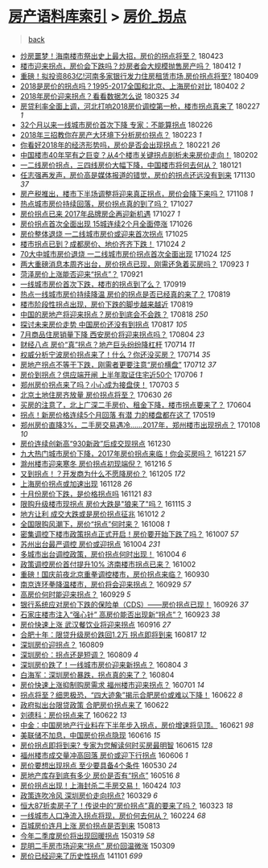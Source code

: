 [房产语料库索引](../../README.md)  > [房价_拐点](房价_拐点.md)
====
> [back](../README.md)

- [炒房噩梦！海南楼市祭出史上最大招，房价的拐点将至？](http://jkwz.applinzi.com/ittc/7095225880177804305.html#%E7%82%92%E6%88%BF%E5%99%A9%E6%A2%A6%EF%BC%81%E6%B5%B7%E5%8D%97%E6%A5%BC%E5%B8%82%E7%A5%AD%E5%87%BA%E5%8F%B2%E4%B8%8A%E6%9C%80%E5%A4%A7%E6%8B%9B%EF%BC%8C%E6%88%BF%E4%BB%B7%E7%9A%84%E6%8B%90%E7%82%B9%E5%B0%86%E8%87%B3%EF%BC%9F) 180423  
- [楼市迎来拐点，房价会下跌吗？炒房者会大规模抛售房产吗？](http://jkwz.applinzi.com/ittc/7091103516355724299.html#%E6%A5%BC%E5%B8%82%E8%BF%8E%E6%9D%A5%E6%8B%90%E7%82%B9%EF%BC%8C%E6%88%BF%E4%BB%B7%E4%BC%9A%E4%B8%8B%E8%B7%8C%E5%90%97%EF%BC%9F%E7%82%92%E6%88%BF%E8%80%85%E4%BC%9A%E5%A4%A7%E8%A7%84%E6%A8%A1%E6%8A%9B%E5%94%AE%E6%88%BF%E4%BA%A7%E5%90%97%EF%BC%9F) 180412 *1* 
- [重磅！拟投资863亿!河南多家银行发力住房租赁市场,房价拐点将至?](http://jkwz.applinzi.com/ittc/7090028123280376842.html#%E9%87%8D%E7%A3%85%EF%BC%81%E6%8B%9F%E6%8A%95%E8%B5%84863%E4%BA%BF%21%E6%B2%B3%E5%8D%97%E5%A4%9A%E5%AE%B6%E9%93%B6%E8%A1%8C%E5%8F%91%E5%8A%9B%E4%BD%8F%E6%88%BF%E7%A7%9F%E8%B5%81%E5%B8%82%E5%9C%BA%2C%E6%88%BF%E4%BB%B7%E6%8B%90%E7%82%B9%E5%B0%86%E8%87%B3%3F) 180409  
- [2018是房价的拐点吗？1995-2017全国和北京、上海房价对比](http://jkwz.applinzi.com/ittc/7087528261892703248.html#2018%E6%98%AF%E6%88%BF%E4%BB%B7%E7%9A%84%E6%8B%90%E7%82%B9%E5%90%97%EF%BC%9F1995-2017%E5%85%A8%E5%9B%BD%E5%92%8C%E5%8C%97%E4%BA%AC%E3%80%81%E4%B8%8A%E6%B5%B7%E6%88%BF%E4%BB%B7%E5%AF%B9%E6%AF%94) 180402 *2* 
- [2018年房价迎来拐点？看看数据怎么说](http://jkwz.applinzi.com/ittc/7084548633339102225.html#2018%E5%B9%B4%E6%88%BF%E4%BB%B7%E8%BF%8E%E6%9D%A5%E6%8B%90%E7%82%B9%EF%BC%9F%E7%9C%8B%E7%9C%8B%E6%95%B0%E6%8D%AE%E6%80%8E%E4%B9%88%E8%AF%B4) 180325 *34* 
- [房贷利率全面上调，河北打响2018房价调控第一枪，楼市拐点真来了](http://jkwz.applinzi.com/ittc/7074851711770690571.html#%E6%88%BF%E8%B4%B7%E5%88%A9%E7%8E%87%E5%85%A8%E9%9D%A2%E4%B8%8A%E8%B0%83%EF%BC%8C%E6%B2%B3%E5%8C%97%E6%89%93%E5%93%8D2018%E6%88%BF%E4%BB%B7%E8%B0%83%E6%8E%A7%E7%AC%AC%E4%B8%80%E6%9E%AA%EF%BC%8C%E6%A5%BC%E5%B8%82%E6%8B%90%E7%82%B9%E7%9C%9F%E6%9D%A5%E4%BA%86) 180227 *1* 
- [32个月以来一线城市房价首次下降 专家：不能算拐点](http://jkwz.applinzi.com/ittc/7074400662345745424.html#32%E4%B8%AA%E6%9C%88%E4%BB%A5%E6%9D%A5%E4%B8%80%E7%BA%BF%E5%9F%8E%E5%B8%82%E6%88%BF%E4%BB%B7%E9%A6%96%E6%AC%A1%E4%B8%8B%E9%99%8D+%E4%B8%93%E5%AE%B6%EF%BC%9A%E4%B8%8D%E8%83%BD%E7%AE%97%E6%8B%90%E7%82%B9) 180226  
- [2018年三招教你在房产大环境下分析房价拐点？](http://jkwz.applinzi.com/ittc/7073239216450700295.html#2018%E5%B9%B4%E4%B8%89%E6%8B%9B%E6%95%99%E4%BD%A0%E5%9C%A8%E6%88%BF%E4%BA%A7%E5%A4%A7%E7%8E%AF%E5%A2%83%E4%B8%8B%E5%88%86%E6%9E%90%E6%88%BF%E4%BB%B7%E6%8B%90%E7%82%B9%EF%BC%9F) 180223 *1* 
- [你看好2018年的经济形势吗，房价是否会出现拐点？](http://jkwz.applinzi.com/ittc/7072565775812789254.html#%E4%BD%A0%E7%9C%8B%E5%A5%BD2018%E5%B9%B4%E7%9A%84%E7%BB%8F%E6%B5%8E%E5%BD%A2%E5%8A%BF%E5%90%97%EF%BC%8C%E6%88%BF%E4%BB%B7%E6%98%AF%E5%90%A6%E4%BC%9A%E5%87%BA%E7%8E%B0%E6%8B%90%E7%82%B9%EF%BC%9F) 180221 *26* 
- [中国楼市40年罕有之巨变？从4个楼市关键拐点剖析未来房价走向！](http://jkwz.applinzi.com/ittc/7065461868552782864.html#%E4%B8%AD%E5%9B%BD%E6%A5%BC%E5%B8%8240%E5%B9%B4%E7%BD%95%E6%9C%89%E4%B9%8B%E5%B7%A8%E5%8F%98%EF%BC%9F%E4%BB%8E4%E4%B8%AA%E6%A5%BC%E5%B8%82%E5%85%B3%E9%94%AE%E6%8B%90%E7%82%B9%E5%89%96%E6%9E%90%E6%9C%AA%E6%9D%A5%E6%88%BF%E4%BB%B7%E8%B5%B0%E5%90%91%EF%BC%81) 180202  
- [一二线房价拐点，三四线房价大幅下降，中国楼市将何去何从？](http://jkwz.applinzi.com/ittc/7060966189323256838.html#%E4%B8%80%E4%BA%8C%E7%BA%BF%E6%88%BF%E4%BB%B7%E6%8B%90%E7%82%B9%EF%BC%8C%E4%B8%89%E5%9B%9B%E7%BA%BF%E6%88%BF%E4%BB%B7%E5%A4%A7%E5%B9%85%E4%B8%8B%E9%99%8D%EF%BC%8C%E4%B8%AD%E5%9B%BD%E6%A5%BC%E5%B8%82%E5%B0%86%E4%BD%95%E5%8E%BB%E4%BD%95%E4%BB%8E%EF%BC%9F) 180121  
- [任志强再发声，房价高是媒体报道的错觉，房价的拐点还远没有到来](http://jkwz.applinzi.com/ittc/7041751404237030417.html#%E4%BB%BB%E5%BF%97%E5%BC%BA%E5%86%8D%E5%8F%91%E5%A3%B0%EF%BC%8C%E6%88%BF%E4%BB%B7%E9%AB%98%E6%98%AF%E5%AA%92%E4%BD%93%E6%8A%A5%E9%81%93%E7%9A%84%E9%94%99%E8%A7%89%EF%BC%8C%E6%88%BF%E4%BB%B7%E7%9A%84%E6%8B%90%E7%82%B9%E8%BF%98%E8%BF%9C%E6%B2%A1%E6%9C%89%E5%88%B0%E6%9D%A5) 171130 *37* 
- [房产税推出，楼市下半场调整将迎来真正拐点，房价会降下来吗？](http://jkwz.applinzi.com/ittc/7033522852899324944.html#%E6%88%BF%E4%BA%A7%E7%A8%8E%E6%8E%A8%E5%87%BA%EF%BC%8C%E6%A5%BC%E5%B8%82%E4%B8%8B%E5%8D%8A%E5%9C%BA%E8%B0%83%E6%95%B4%E5%B0%86%E8%BF%8E%E6%9D%A5%E7%9C%9F%E6%AD%A3%E6%8B%90%E7%82%B9%EF%BC%8C%E6%88%BF%E4%BB%B7%E4%BC%9A%E9%99%8D%E4%B8%8B%E6%9D%A5%E5%90%97%EF%BC%9F) 171108 *1* 
- [热点城市房价持续回落，房价拐点真的到了吗？](http://jkwz.applinzi.com/ittc/7029106108906603537.html#%E7%83%AD%E7%82%B9%E5%9F%8E%E5%B8%82%E6%88%BF%E4%BB%B7%E6%8C%81%E7%BB%AD%E5%9B%9E%E8%90%BD%EF%BC%8C%E6%88%BF%E4%BB%B7%E6%8B%90%E7%82%B9%E7%9C%9F%E7%9A%84%E5%88%B0%E4%BA%86%E5%90%97%EF%BC%9F) 171027  
- [房价拐点已来 2017年品牌房企再迎新机遇](http://jkwz.applinzi.com/ittc/7028908843743052817.html#%E6%88%BF%E4%BB%B7%E6%8B%90%E7%82%B9%E5%B7%B2%E6%9D%A5+2017%E5%B9%B4%E5%93%81%E7%89%8C%E6%88%BF%E4%BC%81%E5%86%8D%E8%BF%8E%E6%96%B0%E6%9C%BA%E9%81%87) 171027 *1* 
- [房价拐点首次全面出现 15城连续2个月全面停涨](http://jkwz.applinzi.com/ittc/7028529610399155216.html#%E6%88%BF%E4%BB%B7%E6%8B%90%E7%82%B9%E9%A6%96%E6%AC%A1%E5%85%A8%E9%9D%A2%E5%87%BA%E7%8E%B0+15%E5%9F%8E%E8%BF%9E%E7%BB%AD2%E4%B8%AA%E6%9C%88%E5%85%A8%E9%9D%A2%E5%81%9C%E6%B6%A8) 171026  
- [房价整体退烧 一二线城市房价或迎来首次拐点](http://jkwz.applinzi.com/ittc/7028347675693548561.html#%E6%88%BF%E4%BB%B7%E6%95%B4%E4%BD%93%E9%80%80%E7%83%A7+%E4%B8%80%E4%BA%8C%E7%BA%BF%E5%9F%8E%E5%B8%82%E6%88%BF%E4%BB%B7%E6%88%96%E8%BF%8E%E6%9D%A5%E9%A6%96%E6%AC%A1%E6%8B%90%E7%82%B9) 171025  
- [楼市拐点已到？成都房价、地价齐齐下跌！](http://jkwz.applinzi.com/ittc/7027935227954070545.html#%E6%A5%BC%E5%B8%82%E6%8B%90%E7%82%B9%E5%B7%B2%E5%88%B0%EF%BC%9F%E6%88%90%E9%83%BD%E6%88%BF%E4%BB%B7%E3%80%81%E5%9C%B0%E4%BB%B7%E9%BD%90%E9%BD%90%E4%B8%8B%E8%B7%8C%EF%BC%81) 171024 *2* 
- [70大中城市房价退烧 一二线城市房价拐点首次全面出现](http://jkwz.applinzi.com/ittc/7027896156275868688.html#70%E5%A4%A7%E4%B8%AD%E5%9F%8E%E5%B8%82%E6%88%BF%E4%BB%B7%E9%80%80%E7%83%A7+%E4%B8%80%E4%BA%8C%E7%BA%BF%E5%9F%8E%E5%B8%82%E6%88%BF%E4%BB%B7%E6%8B%90%E7%82%B9%E9%A6%96%E6%AC%A1%E5%85%A8%E9%9D%A2%E5%87%BA%E7%8E%B0) 171024 *125* 
- [两大重磅消息本周齐出台，房价拐点已现，刚需还急着买房吗？](http://jkwz.applinzi.com/ittc/7016521091949003792.html#%E4%B8%A4%E5%A4%A7%E9%87%8D%E7%A3%85%E6%B6%88%E6%81%AF%E6%9C%AC%E5%91%A8%E9%BD%90%E5%87%BA%E5%8F%B0%EF%BC%8C%E6%88%BF%E4%BB%B7%E6%8B%90%E7%82%B9%E5%B7%B2%E7%8E%B0%EF%BC%8C%E5%88%9A%E9%9C%80%E8%BF%98%E6%80%A5%E7%9D%80%E4%B9%B0%E6%88%BF%E5%90%97%EF%BC%9F) 170923 *1* 
- [菏泽房价上涨能否迎来“拐点”？](http://jkwz.applinzi.com/ittc/7015714611096192017.html#%E8%8F%8F%E6%B3%BD%E6%88%BF%E4%BB%B7%E4%B8%8A%E6%B6%A8%E8%83%BD%E5%90%A6%E8%BF%8E%E6%9D%A5%E2%80%9C%E6%8B%90%E7%82%B9%E2%80%9D%EF%BC%9F) 170921  
- [一线城市房价首次下跌，楼市的拐点到了么？](http://jkwz.applinzi.com/ittc/7015069181991715857.html#%E4%B8%80%E7%BA%BF%E5%9F%8E%E5%B8%82%E6%88%BF%E4%BB%B7%E9%A6%96%E6%AC%A1%E4%B8%8B%E8%B7%8C%EF%BC%8C%E6%A5%BC%E5%B8%82%E7%9A%84%E6%8B%90%E7%82%B9%E5%88%B0%E4%BA%86%E4%B9%88%EF%BC%9F) 170919  
- [热点一线城市房价持续降温 房价的拐点是否已经真的来了？](http://jkwz.applinzi.com/ittc/7003504026052985872.html#%E7%83%AD%E7%82%B9%E4%B8%80%E7%BA%BF%E5%9F%8E%E5%B8%82%E6%88%BF%E4%BB%B7%E6%8C%81%E7%BB%AD%E9%99%8D%E6%B8%A9+%E6%88%BF%E4%BB%B7%E7%9A%84%E6%8B%90%E7%82%B9%E6%98%AF%E5%90%A6%E5%B7%B2%E7%BB%8F%E7%9C%9F%E7%9A%84%E6%9D%A5%E4%BA%86%EF%BC%9F) 170819  
- [楼市阶段性拐点出现，房价下跌的脚步越来越近](http://jkwz.applinzi.com/ittc/7003459875244606481.html#%E6%A5%BC%E5%B8%82%E9%98%B6%E6%AE%B5%E6%80%A7%E6%8B%90%E7%82%B9%E5%87%BA%E7%8E%B0%EF%BC%8C%E6%88%BF%E4%BB%B7%E4%B8%8B%E8%B7%8C%E7%9A%84%E8%84%9A%E6%AD%A5%E8%B6%8A%E6%9D%A5%E8%B6%8A%E8%BF%91) 170819  
- [中国的房地产将迎来拐点？房价到底会不会跌？](http://jkwz.applinzi.com/ittc/7003121162132128785.html#%E4%B8%AD%E5%9B%BD%E7%9A%84%E6%88%BF%E5%9C%B0%E4%BA%A7%E5%B0%86%E8%BF%8E%E6%9D%A5%E6%8B%90%E7%82%B9%EF%BC%9F%E6%88%BF%E4%BB%B7%E5%88%B0%E5%BA%95%E4%BC%9A%E4%B8%8D%E4%BC%9A%E8%B7%8C%EF%BC%9F) 170818 *250* 
- [探讨未来房价走势 中国房价还没有到拐点](http://jkwz.applinzi.com/ittc/7002722058507912208.html#%E6%8E%A2%E8%AE%A8%E6%9C%AA%E6%9D%A5%E6%88%BF%E4%BB%B7%E8%B5%B0%E5%8A%BF+%E4%B8%AD%E5%9B%BD%E6%88%BF%E4%BB%B7%E8%BF%98%E6%B2%A1%E6%9C%89%E5%88%B0%E6%8B%90%E7%82%B9) 170817 *105* 
- [7月商品住房销量下降 西安房价将迎来拐点吗？](http://jkwz.applinzi.com/ittc/6997896557373162513.html#7%E6%9C%88%E5%95%86%E5%93%81%E4%BD%8F%E6%88%BF%E9%94%80%E9%87%8F%E4%B8%8B%E9%99%8D+%E8%A5%BF%E5%AE%89%E6%88%BF%E4%BB%B7%E5%B0%86%E8%BF%8E%E6%9D%A5%E6%8B%90%E7%82%B9%E5%90%97%EF%BC%9F) 170804 *23* 
- [财经八点 房价“真”拐点？地产巨头纷纷降杠杆](http://jkwz.applinzi.com/ittc/6990206316755551249.html#%E8%B4%A2%E7%BB%8F%E5%85%AB%E7%82%B9+%E6%88%BF%E4%BB%B7%E2%80%9C%E7%9C%9F%E2%80%9D%E6%8B%90%E7%82%B9%EF%BC%9F%E5%9C%B0%E4%BA%A7%E5%B7%A8%E5%A4%B4%E7%BA%B7%E7%BA%B7%E9%99%8D%E6%9D%A0%E6%9D%86) 170714 *11* 
- [权威分析宁波房价拐点来了！什么？你还没买房？](http://jkwz.applinzi.com/ittc/6990180139051516945.html#%E6%9D%83%E5%A8%81%E5%88%86%E6%9E%90%E5%AE%81%E6%B3%A2%E6%88%BF%E4%BB%B7%E6%8B%90%E7%82%B9%E6%9D%A5%E4%BA%86%EF%BC%81%E4%BB%80%E4%B9%88%EF%BC%9F%E4%BD%A0%E8%BF%98%E6%B2%A1%E4%B9%B0%E6%88%BF%EF%BC%9F) 170714 *35* 
- [房地产拐点不等于下跌，刚需者更要注意“房价横盘”](http://jkwz.applinzi.com/ittc/6989370706415322128.html#%E6%88%BF%E5%9C%B0%E4%BA%A7%E6%8B%90%E7%82%B9%E4%B8%8D%E7%AD%89%E4%BA%8E%E4%B8%8B%E8%B7%8C%EF%BC%8C%E5%88%9A%E9%9C%80%E8%80%85%E6%9B%B4%E8%A6%81%E6%B3%A8%E6%84%8F%E2%80%9C%E6%88%BF%E4%BB%B7%E6%A8%AA%E7%9B%98%E2%80%9D) 170712 *37* 
- [房价到拐点？供应端开闸 上半年取证住宅近50个](http://jkwz.applinzi.com/ittc/6987236676349723664.html#%E6%88%BF%E4%BB%B7%E5%88%B0%E6%8B%90%E7%82%B9%EF%BC%9F%E4%BE%9B%E5%BA%94%E7%AB%AF%E5%BC%80%E9%97%B8+%E4%B8%8A%E5%8D%8A%E5%B9%B4%E5%8F%96%E8%AF%81%E4%BD%8F%E5%AE%85%E8%BF%9150%E4%B8%AA) 170706 *1* 
- [郑州房价拐点来了吗？小心成为接盘侠！](http://jkwz.applinzi.com/ittc/6986171202371322885.html#%E9%83%91%E5%B7%9E%E6%88%BF%E4%BB%B7%E6%8B%90%E7%82%B9%E6%9D%A5%E4%BA%86%E5%90%97%EF%BC%9F%E5%B0%8F%E5%BF%83%E6%88%90%E4%B8%BA%E6%8E%A5%E7%9B%98%E4%BE%A0%EF%BC%81) 170703 *5* 
- [北京土地住房齐放量 房价拐点将至？](http://jkwz.applinzi.com/ittc/6985050210580300804.html#%E5%8C%97%E4%BA%AC%E5%9C%9F%E5%9C%B0%E4%BD%8F%E6%88%BF%E9%BD%90%E6%94%BE%E9%87%8F+%E6%88%BF%E4%BB%B7%E6%8B%90%E7%82%B9%E5%B0%86%E8%87%B3%EF%BC%9F) 170630 *26* 
- [买房的注意了，北上广深二手房价、租金下降，楼市拐点要来了？](http://jkwz.applinzi.com/ittc/6975302499152954373.html#%E4%B9%B0%E6%88%BF%E7%9A%84%E6%B3%A8%E6%84%8F%E4%BA%86%EF%BC%8C%E5%8C%97%E4%B8%8A%E5%B9%BF%E6%B7%B1%E4%BA%8C%E6%89%8B%E6%88%BF%E4%BB%B7%E3%80%81%E7%A7%9F%E9%87%91%E4%B8%8B%E9%99%8D%EF%BC%8C%E6%A5%BC%E5%B8%82%E6%8B%90%E7%82%B9%E8%A6%81%E6%9D%A5%E4%BA%86%EF%BC%9F) 170604  
- [拐点！新房价格连续5个月回落 有潜 力的楼盘都在这了](http://jkwz.applinzi.com/ittc/6969383232872121348.html#%E6%8B%90%E7%82%B9%EF%BC%81%E6%96%B0%E6%88%BF%E4%BB%B7%E6%A0%BC%E8%BF%9E%E7%BB%AD5%E4%B8%AA%E6%9C%88%E5%9B%9E%E8%90%BD+%E6%9C%89%E6%BD%9C+%E5%8A%9B%E7%9A%84%E6%A5%BC%E7%9B%98%E9%83%BD%E5%9C%A8%E8%BF%99%E4%BA%86) 170519  
- [郑州房价直降3%，二手房交易遇冷……2017年，郑州楼市出现拐点？](http://jkwz.applinzi.com/ittc/6920831749184816133.html#%E9%83%91%E5%B7%9E%E6%88%BF%E4%BB%B7%E7%9B%B4%E9%99%8D3%25%EF%BC%8C%E4%BA%8C%E6%89%8B%E6%88%BF%E4%BA%A4%E6%98%93%E9%81%87%E5%86%B7%E2%80%A6%E2%80%A62017%E5%B9%B4%EF%BC%8C%E9%83%91%E5%B7%9E%E6%A5%BC%E5%B8%82%E5%87%BA%E7%8E%B0%E6%8B%90%E7%82%B9%EF%BC%9F) 170108 *10* 
- [房价连续创新高“930新政”后成交现拐点](http://jkwz.applinzi.com/ittc/6917359440851633157.html#%E6%88%BF%E4%BB%B7%E8%BF%9E%E7%BB%AD%E5%88%9B%E6%96%B0%E9%AB%98%E2%80%9C930%E6%96%B0%E6%94%BF%E2%80%9D%E5%90%8E%E6%88%90%E4%BA%A4%E7%8E%B0%E6%8B%90%E7%82%B9) 161230  
- [九大热门城市房价下降，2017年房价拐点来临！你会买房吗？](http://jkwz.applinzi.com/ittc/6913802312505361413.html#%E4%B9%9D%E5%A4%A7%E7%83%AD%E9%97%A8%E5%9F%8E%E5%B8%82%E6%88%BF%E4%BB%B7%E4%B8%8B%E9%99%8D%EF%BC%8C2017%E5%B9%B4%E6%88%BF%E4%BB%B7%E6%8B%90%E7%82%B9%E6%9D%A5%E4%B8%B4%EF%BC%81%E4%BD%A0%E4%BC%9A%E4%B9%B0%E6%88%BF%E5%90%97%EF%BC%9F) 161221 *57* 
- [滁州楼市迎来寒冬 房价拐点初现端倪？](http://jkwz.applinzi.com/ittc/6912146105378014213.html#%E6%BB%81%E5%B7%9E%E6%A5%BC%E5%B8%82%E8%BF%8E%E6%9D%A5%E5%AF%92%E5%86%AC+%E6%88%BF%E4%BB%B7%E6%8B%90%E7%82%B9%E5%88%9D%E7%8E%B0%E7%AB%AF%E5%80%AA%EF%BC%9F) 161216 *5* 
- [又到拐点！？开发商为什么不愿降房价？](http://jkwz.applinzi.com/ittc/6908094917393269765.html#%E5%8F%88%E5%88%B0%E6%8B%90%E7%82%B9%EF%BC%81%EF%BC%9F%E5%BC%80%E5%8F%91%E5%95%86%E4%B8%BA%E4%BB%80%E4%B9%88%E4%B8%8D%E6%84%BF%E9%99%8D%E6%88%BF%E4%BB%B7%EF%BC%9F) 161205 *172* 
- [上海房价拐点或加速出现](http://jkwz.applinzi.com/ittc/6905693641841837060.html#%E4%B8%8A%E6%B5%B7%E6%88%BF%E4%BB%B7%E6%8B%90%E7%82%B9%E6%88%96%E5%8A%A0%E9%80%9F%E5%87%BA%E7%8E%B0) 161128 *26* 
- [十月份房价下跌，是价格拐点吗](http://jkwz.applinzi.com/ittc/6903077573734433797.html#%E5%8D%81%E6%9C%88%E4%BB%BD%E6%88%BF%E4%BB%B7%E4%B8%8B%E8%B7%8C%EF%BC%8C%E6%98%AF%E4%BB%B7%E6%A0%BC%E6%8B%90%E7%82%B9%E5%90%97) 161121 *83* 
- [限购升级楼市现拐点 房价大跌是&quot;狼来了&quot;吗？](http://jkwz.applinzi.com/ittc/6900697750152152068.html#%E9%99%90%E8%B4%AD%E5%8D%87%E7%BA%A7%E6%A5%BC%E5%B8%82%E7%8E%B0%E6%8B%90%E7%82%B9+%E6%88%BF%E4%BB%B7%E5%A4%A7%E8%B7%8C%E6%98%AF%26quot%3B%E7%8B%BC%E6%9D%A5%E4%BA%86%26quot%3B%E5%90%97%EF%BC%9F) 161115 *3* 
- [地方让利 成交大跌或是房价拐点征兆](http://jkwz.applinzi.com/ittc/6887762246737855492.html#%E5%9C%B0%E6%96%B9%E8%AE%A9%E5%88%A9+%E6%88%90%E4%BA%A4%E5%A4%A7%E8%B7%8C%E6%88%96%E6%98%AF%E6%88%BF%E4%BB%B7%E6%8B%90%E7%82%B9%E5%BE%81%E5%85%86) 161012 *2* 
- [全国限购风潮下，房价“拐点”何时来？](http://jkwz.applinzi.com/ittc/6886568314112836613.html#%E5%85%A8%E5%9B%BD%E9%99%90%E8%B4%AD%E9%A3%8E%E6%BD%AE%E4%B8%8B%EF%BC%8C%E6%88%BF%E4%BB%B7%E2%80%9C%E6%8B%90%E7%82%B9%E2%80%9D%E4%BD%95%E6%97%B6%E6%9D%A5%EF%BC%9F) 161008 *1* 
- [密集调控下楼市政策拐点正式开启！房价要开始下跌了吗？](http://jkwz.applinzi.com/ittc/6886279233562739717.html#%E5%AF%86%E9%9B%86%E8%B0%83%E6%8E%A7%E4%B8%8B%E6%A5%BC%E5%B8%82%E6%94%BF%E7%AD%96%E6%8B%90%E7%82%B9%E6%AD%A3%E5%BC%8F%E5%BC%80%E5%90%AF%EF%BC%81%E6%88%BF%E4%BB%B7%E8%A6%81%E5%BC%80%E5%A7%8B%E4%B8%8B%E8%B7%8C%E4%BA%86%E5%90%97%EF%BC%9F) 161007 *57* 
- [苏州出台最严调控 房价或迎拐点](http://jkwz.applinzi.com/ittc/6885105429742355461.html#%E8%8B%8F%E5%B7%9E%E5%87%BA%E5%8F%B0%E6%9C%80%E4%B8%A5%E8%B0%83%E6%8E%A7+%E6%88%BF%E4%BB%B7%E6%88%96%E8%BF%8E%E6%8B%90%E7%82%B9) 161004 *231* 
- [多城市出台调控政策，房价拐点何时出现！](http://jkwz.applinzi.com/ittc/6885091180802475013.html#%E5%A4%9A%E5%9F%8E%E5%B8%82%E5%87%BA%E5%8F%B0%E8%B0%83%E6%8E%A7%E6%94%BF%E7%AD%96%EF%BC%8C%E6%88%BF%E4%BB%B7%E6%8B%90%E7%82%B9%E4%BD%95%E6%97%B6%E5%87%BA%E7%8E%B0%EF%BC%81) 161004 *6* 
- [政策调控房价首付提升10% 济南楼市拐点已来？](http://jkwz.applinzi.com/ittc/6884541618081760261.html#%E6%94%BF%E7%AD%96%E8%B0%83%E6%8E%A7%E6%88%BF%E4%BB%B7%E9%A6%96%E4%BB%98%E6%8F%90%E5%8D%8710%25+%E6%B5%8E%E5%8D%97%E6%A5%BC%E5%B8%82%E6%8B%90%E7%82%B9%E5%B7%B2%E6%9D%A5%EF%BC%9F) 161002  
- [重磅！国庆前夜北京重拳调控楼市，房价拐点来临？](http://jkwz.applinzi.com/ittc/6883765676489049092.html#%E9%87%8D%E7%A3%85%EF%BC%81%E5%9B%BD%E5%BA%86%E5%89%8D%E5%A4%9C%E5%8C%97%E4%BA%AC%E9%87%8D%E6%8B%B3%E8%B0%83%E6%8E%A7%E6%A5%BC%E5%B8%82%EF%BC%8C%E6%88%BF%E4%BB%B7%E6%8B%90%E7%82%B9%E6%9D%A5%E4%B8%B4%EF%BC%9F) 160930  
- [南京连环拳降温楼市，房价将会迎来拐点？](http://jkwz.applinzi.com/ittc/6883235255250584581.html#%E5%8D%97%E4%BA%AC%E8%BF%9E%E7%8E%AF%E6%8B%B3%E9%99%8D%E6%B8%A9%E6%A5%BC%E5%B8%82%EF%BC%8C%E6%88%BF%E4%BB%B7%E5%B0%86%E4%BC%9A%E8%BF%8E%E6%9D%A5%E6%8B%90%E7%82%B9%EF%BC%9F) 160929 *57* 
- [高房价何时能迎来拐点？](http://jkwz.applinzi.com/ittc/6883213101209486341.html#%E9%AB%98%E6%88%BF%E4%BB%B7%E4%BD%95%E6%97%B6%E8%83%BD%E8%BF%8E%E6%9D%A5%E6%8B%90%E7%82%B9%EF%BC%9F) 160929 *5* 
- [银行系统应对房价下跌的保险单（CDS）——房价拐点已现！](http://jkwz.applinzi.com/ittc/6881958210092663813.html#%E9%93%B6%E8%A1%8C%E7%B3%BB%E7%BB%9F%E5%BA%94%E5%AF%B9%E6%88%BF%E4%BB%B7%E4%B8%8B%E8%B7%8C%E7%9A%84%E4%BF%9D%E9%99%A9%E5%8D%95%EF%BC%88CDS%EF%BC%89%E2%80%94%E2%80%94%E6%88%BF%E4%BB%B7%E6%8B%90%E7%82%B9%E5%B7%B2%E7%8E%B0%EF%BC%81) 160926 *37* 
- [石家庄楼市注入“强心针” 高房价能否出现新“拐点”？](http://jkwz.applinzi.com/ittc/6881038078822581253.html#%E7%9F%B3%E5%AE%B6%E5%BA%84%E6%A5%BC%E5%B8%82%E6%B3%A8%E5%85%A5%E2%80%9C%E5%BC%BA%E5%BF%83%E9%92%88%E2%80%9D+%E9%AB%98%E6%88%BF%E4%BB%B7%E8%83%BD%E5%90%A6%E5%87%BA%E7%8E%B0%E6%96%B0%E2%80%9C%E6%8B%90%E7%82%B9%E2%80%9D%EF%BC%9F) 160923 *38* 
- [房价快速上涨 武汉餐饮业将迎来拐点](http://jkwz.applinzi.com/ittc/6878452378482770949.html#%E6%88%BF%E4%BB%B7%E5%BF%AB%E9%80%9F%E4%B8%8A%E6%B6%A8+%E6%AD%A6%E6%B1%89%E9%A4%90%E9%A5%AE%E4%B8%9A%E5%B0%86%E8%BF%8E%E6%9D%A5%E6%8B%90%E7%82%B9) 160916 *27* 
- [合肥十年：限贷升级房价跌回1.2万 拐点即将到来](http://jkwz.applinzi.com/ittc/6867257010541822981.html#%E5%90%88%E8%82%A5%E5%8D%81%E5%B9%B4%EF%BC%9A%E9%99%90%E8%B4%B7%E5%8D%87%E7%BA%A7%E6%88%BF%E4%BB%B7%E8%B7%8C%E5%9B%9E1.2%E4%B8%87+%E6%8B%90%E7%82%B9%E5%8D%B3%E5%B0%86%E5%88%B0%E6%9D%A5) 160817 *12* 
- [深圳房价迎拐点？](http://jkwz.applinzi.com/ittc/6864419104320128005.html#%E6%B7%B1%E5%9C%B3%E6%88%BF%E4%BB%B7%E8%BF%8E%E6%8B%90%E7%82%B9%EF%BC%9F) 160809  
- [深圳房价：拐点还是短调？](http://jkwz.applinzi.com/ittc/6864187985284826117.html#%E6%B7%B1%E5%9C%B3%E6%88%BF%E4%BB%B7%EF%BC%9A%E6%8B%90%E7%82%B9%E8%BF%98%E6%98%AF%E7%9F%AD%E8%B0%83%EF%BC%9F) 160809 *4* 
- [深圳房价跌了！一线城市房价迎来新拐点？](http://jkwz.applinzi.com/ittc/6862573418163209220.html#%E6%B7%B1%E5%9C%B3%E6%88%BF%E4%BB%B7%E8%B7%8C%E4%BA%86%EF%BC%81%E4%B8%80%E7%BA%BF%E5%9F%8E%E5%B8%82%E6%88%BF%E4%BB%B7%E8%BF%8E%E6%9D%A5%E6%96%B0%E6%8B%90%E7%82%B9%EF%BC%9F) 160804 *3* 
- [白海军：深圳房价暴跌，拐点真的来了？](http://jkwz.applinzi.com/ittc/6862551690540221444.html#%E7%99%BD%E6%B5%B7%E5%86%9B%EF%BC%9A%E6%B7%B1%E5%9C%B3%E6%88%BF%E4%BB%B7%E6%9A%B4%E8%B7%8C%EF%BC%8C%E6%8B%90%E7%82%B9%E7%9C%9F%E7%9A%84%E6%9D%A5%E4%BA%86%EF%BC%9F) 160804  
- [房价快速上涨抑制购房需求 福州楼市迎来拐点？](http://jkwz.applinzi.com/ittc/6849821698769290245.html#%E6%88%BF%E4%BB%B7%E5%BF%AB%E9%80%9F%E4%B8%8A%E6%B6%A8%E6%8A%91%E5%88%B6%E8%B4%AD%E6%88%BF%E9%9C%80%E6%B1%82+%E7%A6%8F%E5%B7%9E%E6%A5%BC%E5%B8%82%E8%BF%8E%E6%9D%A5%E6%8B%90%E7%82%B9%EF%BC%9F) 160701 *14* 
- [拐点将至？细思极恐，“四大迹象”揭示合肥房价或难以下降！](http://jkwz.applinzi.com/ittc/6846600446256612356.html#%E6%8B%90%E7%82%B9%E5%B0%86%E8%87%B3%EF%BC%9F%E7%BB%86%E6%80%9D%E6%9E%81%E6%81%90%EF%BC%8C%E2%80%9C%E5%9B%9B%E5%A4%A7%E8%BF%B9%E8%B1%A1%E2%80%9D%E6%8F%AD%E7%A4%BA%E5%90%88%E8%82%A5%E6%88%BF%E4%BB%B7%E6%88%96%E9%9A%BE%E4%BB%A5%E4%B8%8B%E9%99%8D%EF%BC%81) 160622 *8* 
- [政府拟出台限贷政策 合肥房价拐点来了](http://jkwz.applinzi.com/ittc/6846547178356737028.html#%E6%94%BF%E5%BA%9C%E6%8B%9F%E5%87%BA%E5%8F%B0%E9%99%90%E8%B4%B7%E6%94%BF%E7%AD%96+%E5%90%88%E8%82%A5%E6%88%BF%E4%BB%B7%E6%8B%90%E7%82%B9%E6%9D%A5%E4%BA%86) 160622  
- [刘德科：房价拐点来了](http://jkwz.applinzi.com/ittc/6846452737839203333.html#%E5%88%98%E5%BE%B7%E7%A7%91%EF%BC%9A%E6%88%BF%E4%BB%B7%E6%8B%90%E7%82%B9%E6%9D%A5%E4%BA%86) 160622 *13* 
- [中金：中国房地产行业料在下半年步入拐点，房价增速将见顶。](http://jkwz.applinzi.com/ittc/6846107426323170308.html#%E4%B8%AD%E9%87%91%EF%BC%9A%E4%B8%AD%E5%9B%BD%E6%88%BF%E5%9C%B0%E4%BA%A7%E8%A1%8C%E4%B8%9A%E6%96%99%E5%9C%A8%E4%B8%8B%E5%8D%8A%E5%B9%B4%E6%AD%A5%E5%85%A5%E6%8B%90%E7%82%B9%EF%BC%8C%E6%88%BF%E4%BB%B7%E5%A2%9E%E9%80%9F%E5%B0%86%E8%A7%81%E9%A1%B6%E3%80%82) 160621 *98* 
- [美联储不加息，中国房价拐点隐现](http://jkwz.applinzi.com/ittc/6844211909221680132.html#%E7%BE%8E%E8%81%94%E5%82%A8%E4%B8%8D%E5%8A%A0%E6%81%AF%EF%BC%8C%E4%B8%AD%E5%9B%BD%E6%88%BF%E4%BB%B7%E6%8B%90%E7%82%B9%E9%9A%90%E7%8E%B0) 160616 *15* 
- [房价拐点即将到来? 专家为您解读何时买房最明智](http://jkwz.applinzi.com/ittc/6844022039006151684.html#%E6%88%BF%E4%BB%B7%E6%8B%90%E7%82%B9%E5%8D%B3%E5%B0%86%E5%88%B0%E6%9D%A5%3F+%E4%B8%93%E5%AE%B6%E4%B8%BA%E6%82%A8%E8%A7%A3%E8%AF%BB%E4%BD%95%E6%97%B6%E4%B9%B0%E6%88%BF%E6%9C%80%E6%98%8E%E6%99%BA) 160615 *128* 
- [福州楼市成交量冲高回落 房价或迎下行拐点](http://jkwz.applinzi.com/ittc/6840641765211898884.html#%E7%A6%8F%E5%B7%9E%E6%A5%BC%E5%B8%82%E6%88%90%E4%BA%A4%E9%87%8F%E5%86%B2%E9%AB%98%E5%9B%9E%E8%90%BD+%E6%88%BF%E4%BB%B7%E6%88%96%E8%BF%8E%E4%B8%8B%E8%A1%8C%E6%8B%90%E7%82%B9) 160606 *1* 
- [房价要想出现拐点 至少要具备4个条件](http://jkwz.applinzi.com/ittc/6837662874499286020.html#%E6%88%BF%E4%BB%B7%E8%A6%81%E6%83%B3%E5%87%BA%E7%8E%B0%E6%8B%90%E7%82%B9+%E8%87%B3%E5%B0%91%E8%A6%81%E5%85%B7%E5%A4%874%E4%B8%AA%E6%9D%A1%E4%BB%B6) 160530 *24* 
- [房地产库存到底有多少   房价是否有“拐点”](http://jkwz.applinzi.com/ittc/6832831116092113924.html#%E6%88%BF%E5%9C%B0%E4%BA%A7%E5%BA%93%E5%AD%98%E5%88%B0%E5%BA%95%E6%9C%89%E5%A4%9A%E5%B0%91+++%E6%88%BF%E4%BB%B7%E6%98%AF%E5%90%A6%E6%9C%89%E2%80%9C%E6%8B%90%E7%82%B9%E2%80%9D) 160516 *8* 
- [房价拐点出现！上海封杀二手房交易！](http://jkwz.applinzi.com/ittc/6824636391979746309.html#%E6%88%BF%E4%BB%B7%E6%8B%90%E7%82%B9%E5%87%BA%E7%8E%B0%EF%BC%81%E4%B8%8A%E6%B5%B7%E5%B0%81%E6%9D%80%E4%BA%8C%E6%89%8B%E6%88%BF%E4%BA%A4%E6%98%93%EF%BC%81) 160424 *103* 
- [政策连吹冷风 深圳房价走向拐点?](http://jkwz.applinzi.com/ittc/6815045101898171397.html#%E6%94%BF%E7%AD%96%E8%BF%9E%E5%90%B9%E5%86%B7%E9%A3%8E+%E6%B7%B1%E5%9C%B3%E6%88%BF%E4%BB%B7%E8%B5%B0%E5%90%91%E6%8B%90%E7%82%B9%3F) 160329 *6* 
- [恒大87折卖房子了！传说中的“房价拐点”真的要来了吗？](http://jkwz.applinzi.com/ittc/6812802352998253572.html#%E6%81%92%E5%A4%A787%E6%8A%98%E5%8D%96%E6%88%BF%E5%AD%90%E4%BA%86%EF%BC%81%E4%BC%A0%E8%AF%B4%E4%B8%AD%E7%9A%84%E2%80%9C%E6%88%BF%E4%BB%B7%E6%8B%90%E7%82%B9%E2%80%9D%E7%9C%9F%E7%9A%84%E8%A6%81%E6%9D%A5%E4%BA%86%E5%90%97%EF%BC%9F) 160323 *18* 
- [一线城市人口净流入拐点将现，房价何去何从？](http://jkwz.applinzi.com/ittc/6802299449766315012.html#%E4%B8%80%E7%BA%BF%E5%9F%8E%E5%B8%82%E4%BA%BA%E5%8F%A3%E5%87%80%E6%B5%81%E5%85%A5%E6%8B%90%E7%82%B9%E5%B0%86%E7%8E%B0%EF%BC%8C%E6%88%BF%E4%BB%B7%E4%BD%95%E5%8E%BB%E4%BD%95%E4%BB%8E%EF%BC%9F) 160224 *68* 
- [百城房价连月上涨 房价拐点是否到来](http://jkwz.applinzi.com/ittc/547650611439458245.html#%E7%99%BE%E5%9F%8E%E6%88%BF%E4%BB%B7%E8%BF%9E%E6%9C%88%E4%B8%8A%E6%B6%A8+%E6%88%BF%E4%BB%B7%E6%8B%90%E7%82%B9%E6%98%AF%E5%90%A6%E5%88%B0%E6%9D%A5) 150813  
- [今年二季度房价将出现回暖拐点](http://jkwz.applinzi.com/ittc/547650611399023422.html#%E4%BB%8A%E5%B9%B4%E4%BA%8C%E5%AD%A3%E5%BA%A6%E6%88%BF%E4%BB%B7%E5%B0%86%E5%87%BA%E7%8E%B0%E5%9B%9E%E6%9A%96%E6%8B%90%E7%82%B9) 150319 *58* 
- [昆明二手房市场迎来“拐点” 房价回温微涨](http://jkwz.applinzi.com/ittc/547650611394938136.html#%E6%98%86%E6%98%8E%E4%BA%8C%E6%89%8B%E6%88%BF%E5%B8%82%E5%9C%BA%E8%BF%8E%E6%9D%A5%E2%80%9C%E6%8B%90%E7%82%B9%E2%80%9D+%E6%88%BF%E4%BB%B7%E5%9B%9E%E6%B8%A9%E5%BE%AE%E6%B6%A8) 150309  
- [房价已经迎来了历史性拐点](http://jkwz.applinzi.com/ittc/547650611380074898.html#%E6%88%BF%E4%BB%B7%E5%B7%B2%E7%BB%8F%E8%BF%8E%E6%9D%A5%E4%BA%86%E5%8E%86%E5%8F%B2%E6%80%A7%E6%8B%90%E7%82%B9) 141101 *699* 
